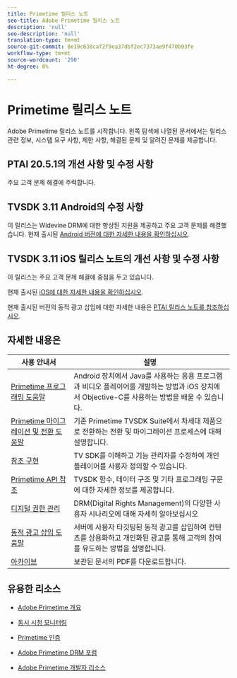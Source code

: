 ```yaml
---
title: Primetime 릴리스 노트
seo-title: Adobe Primetime 릴리스 노트
description: 'null'
seo-description: 'null'
translation-type: tm+mt
source-git-commit: 8e19c638caf2f9ea37dbf2ec7373ae9f470b93fe
workflow-type: tm+mt
source-wordcount: '290'
ht-degree: 0%

---
```



# Primetime 릴리스 노트

Adobe Primetime 릴리스 노트를 시작합니다. 왼쪽 탐색에 나열된 문서에서는 릴리스 관련 정보, 시스템 요구 사항, 제한 사항, 해결된 문제 및 알려진 문제를 제공합니다.

## PTAI 20.5.1의 개선 사항 및 수정 사항

주요 고객 문제 해결에 주력합니다.

## TVSDK 3.11 Android의 수정 사항

이 릴리스는 Widevine DRM에 대한 향상된 지원을 제공하고 주요 고객 문제를 해결했습니다.
현재 출시된 [Android 버전에 대한 자세한 내용을 확인하십시오](../release-notes/tvsdk-3x-android.md).

## TVSDK 3.11 iOS 릴리스 노트의 개선 사항 및 수정 사항

이 릴리스는 주요 고객 문제 해결에 중점을 두고 있습니다.

현재 출시된 [iOS에 대한 자세한 내용을 확인하십시오](../release-notes/tvsdk-3x-ios.md).

현재 출시된 버전의 동적 광고 삽입에 대한 자세한 내용은 [PTAI 릴리스 노트를 참조하십시오](ptai-19x-release-notes.md).

## 자세한 내용은

| 사용 안내서 | 설명 |
|--- |--- |
| [Primetime 프로그래밍 도움말](/help/programming/home.md) | Android 장치에서 Java를 사용하는 응용 프로그램과 비디오 플레이어를 개발하는 방법과 iOS 장치에서 Objective-C를 사용하는 방법을 배울 수 있습니다. |
| [Primetime 마이그레이션 및 전환 도움말](/help/migration-guides/home.md) | 기존 Primetime TVSDK Suite에서 차세대 제품으로 전환하는 전환 및 마이그레이션 프로세스에 대해 설명합니다. |
| [참조 구현](/help/android-reference-implementation/home.md) | TV SDK를 이해하고 기능 관리자를 수정하여 개인 플레이어를 사용자 정의할 수 있습니다. |
| [Primetime API 참조](/help/reference/api-references.md) | TVSDK 함수, 데이터 구조 및 기타 프로그래밍 구문에 대한 자세한 정보를 제공합니다. |
| [디지털 권한 관리](/help/digital-rights-management/home.md) | DRM(Digital Rights Management)의 다양한 사용자 시나리오에 대해 자세히 알아보십시오 |
| [동적 광고 삽입 도움말](/help/dynamic-ad-insertion/home.md) | 서버에 사용자 타깃팅된 동적 광고를 삽입하여 컨텐츠를 상용화하고 개인화된 광고를 통해 고객의 참여를 유도하는 방법을 설명합니다. |
| [아카이브](https://helpx.adobe.com/primetime/archives.html) | 보관된 문서의 PDF를 다운로드합니다. |

## 유용한 리소스

* [Adobe Primetime 개요](https://www.adobe.com/in/marketing/primetime.html)

* [동시 시청 모니터링](https://tve.helpdocsonline.com/concurrency-monitoring-introduction)

* [Primetime 인증](https://tve.helpdocsonline.com/home)

* [Adobe Primetime DRM 포럼](https://forums.adobe.com/community/adobe_access)

* [Adobe Primetime 개발자 리소스](https://www.adobe.com/devnet/primetime.html)
